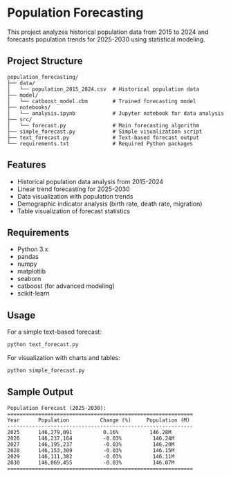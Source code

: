 # Population Forecasting

This project analyzes historical population data from 2015 to 2024 and forecasts population trends for 2025-2030 using statistical modeling.

## Project Structure

```
population_forecasting/
├── data/
│   └── population_2015_2024.csv  # Historical population data
├── model/
│   └── catboost_model.cbm        # Trained forecasting model
├── notebooks/
│   └── analysis.ipynb            # Jupyter notebook for data analysis
├── src/
│   └── forecast.py               # Main forecasting algorithm
├── simple_forecast.py            # Simple visualization script
├── text_forecast.py              # Text-based forecast output
└── requirements.txt              # Required Python packages
```

## Features

- Historical population data analysis from 2015-2024
- Linear trend forecasting for 2025-2030
- Data visualization with population trends
- Demographic indicator analysis (birth rate, death rate, migration)
- Table visualization of forecast statistics

## Requirements

- Python 3.x
- pandas
- numpy
- matplotlib
- seaborn
- catboost (for advanced modeling)
- scikit-learn

## Usage

For a simple text-based forecast:

```bash
python text_forecast.py
```

For visualization with charts and tables:

```bash
python simple_forecast.py
```

## Sample Output

```
Population Forecast (2025-2030):
============================================================
Year      Population          Change (%)     Population (M)
------------------------------------------------------------
2025      146,279,091          0.16%          146.28M
2026      146,237,164          -0.03%          146.24M
2027      146,195,237          -0.03%          146.20M
2028      146,153,309          -0.03%          146.15M
2029      146,111,382          -0.03%          146.11M
2030      146,069,455          -0.03%          146.07M
============================================================
``` 